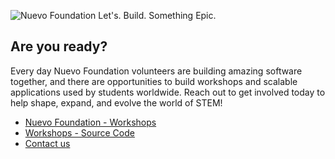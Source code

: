 ![Nuevo Foundation Let's. Build. Something Epic.](https://cambiumfoundation.org/GithubReadmeProduction.svg) 

## Are you ready?

Every day Nuevo Foundation volunteers are building amazing software together, and there are opportunities to build workshops and scalable applications used by students worldwide. Reach out to get involved today to help shape, expand, and evolve the world of STEM! 

* [Nuevo Foundation - Workshops](https://github.com/NuevoFoundation/workshops)
* [Workshops - Source Code](https://github.com/NuevoFoundation/workshops)
* [Contact us](https://nuevofoundation.org/contact)
